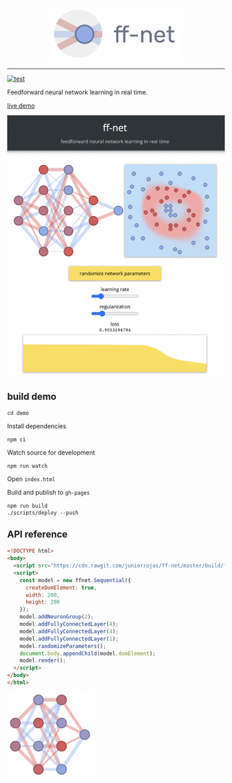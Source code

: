 <div align="center">
  <img src="media/logo.png" width="300px">
</div>

---

[![test](https://github.com/juniorrojas/ff-net/actions/workflows/test.yml/badge.svg)](https://github.com/juniorrojas/ff-net/actions/workflows/test.yml)

Feedforward neural network learning in real time.

[live demo](http://juniorrojas.github.io/ff-net)

![screenshot](media/screenshot.png)

## build demo

```
cd demo
```

Install dependencies

```
npm ci
```

Watch source for development

```
npm run watch
```

Open `index.html`

Build and publish to `gh-pages`

```
npm run build
./scripts/deploy --push
```

## API reference

```html
<!DOCTYPE html>
<body>
  <script src="https://cdn.rawgit.com/juniorrojas/ff-net/master/build/ff-net.umd.js"></script>
  <script>
    const model = new ffnet.Sequential({
      createDomElement: true,
      width: 200,
      height: 200
    });
    model.addNeuronGroup(2);
    model.addFullyConnectedLayer(4);
    model.addFullyConnectedLayer(4);
    model.addFullyConnectedLayer(1);
    model.randomizeParameters();
    document.body.appendChild(model.domElement);
    model.render();
  </script>
</body>
</html>
```

<img src="media/sequential.png" width="200px"></img>
